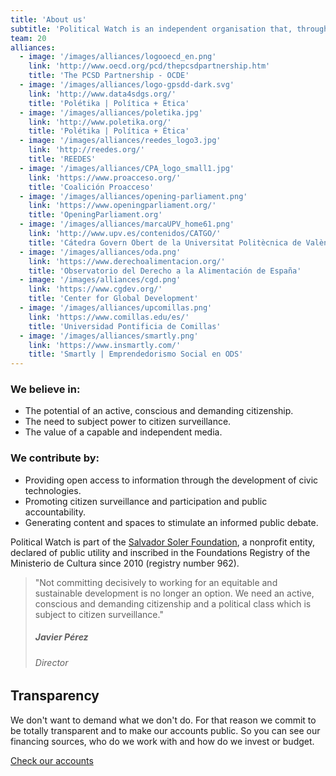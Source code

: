 ```yaml
---
title: 'About us'
subtitle: 'Political Watch is an independent organisation that, through the development of civic technologies, advocacy and research, fights for a more fair, democratic and sustainable society.'
team: 20
alliances:
  - image: '/images/alliances/logooecd_en.png'
    link: 'http://www.oecd.org/pcd/thepcsdpartnership.htm'
    title: 'The PCSD Partnership - OCDE'
  - image: '/images/alliances/logo-gpsdd-dark.svg'
    link: 'http://www.data4sdgs.org/'
    title: 'Polétika | Política + Ética'
  - image: '/images/alliances/poletika.jpg'
    link: 'http://www.poletika.org/'
    title: 'Polétika | Política + Ética'
  - image: '/images/alliances/reedes_logo3.jpg'
    link: 'http://reedes.org/'
    title: 'REEDES'
  - image: '/images/alliances/CPA_logo_small1.jpg'
    link: 'https://www.proacceso.org/'
    title: 'Coalición Proacceso'
  - image: '/images/alliances/opening-parliament.png'
    link: 'https://www.openingparliament.org/'
    title: 'OpeningParliament.org'
  - image: '/images/alliances/marcaUPV_home61.png'
    link: 'http://www.upv.es/contenidos/CATGO/'
    title: 'Cátedra Govern Obert de la Universitat Politècnica de València'
  - image: '/images/alliances/oda.png'
    link: 'https://www.derechoalimentacion.org/'
    title: 'Observatorio del Derecho a la Alimentación de España'
  - image: '/images/alliances/cgd.png'
    link: 'https://www.cgdev.org/'
    title: 'Center for Global Development'
  - image: '/images/alliances/upcomillas.png'
    link: 'https://www.comillas.edu/es/'
    title: 'Universidad Pontificia de Comillas'
  - image: '/images/alliances/smartly.png'
    link: 'https://www.insmartly.com/'
    title: 'Smartly | Emprendedorismo Social en ODS'
---
```


<md-content>

### We believe in:
* The potential of an active, conscious and demanding citizenship.
* The need to subject power to citizen surveillance.
* The value of a capable and independent media.

### We contribute by:
* Providing open access to information through the development of civic technologies.
* Promoting citizen surveillance and participation and public accountability.
* Generating content and spaces to stimulate an informed public debate.

Political Watch is part of the [Salvador Soler Foundation](http://unmundosalvadorsoler.org), a nonprofit entity, declared of public utility and inscribed in the Foundations Registry of the Ministerio de Cultura since 2010 (registry number 962).

> "Not committing decisively to working for an equitable and sustainable development is no longer an option. We need an active, conscious and demanding citizenship and a political class which is subject to citizen surveillance."
>
> ##### Javier Pérez
> ###### Director

## Transparency

We don't want to demand what we don't do. For that reason we commit to be totally transparent and to make our accounts public. So you can see our financing sources, who do we work with and how do we invest or budget.

<a href="en/nosotras/transparencia" class="c-button c-button--outline">Check our accounts</a>

</md-content>

<team></team>

<alliances :alliances="alliances"></alliances>

